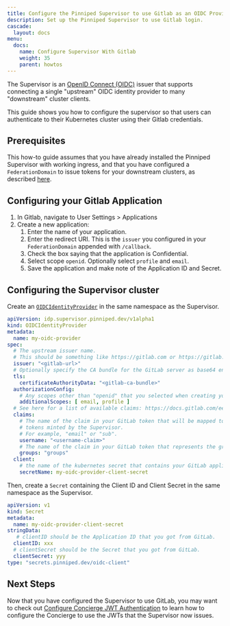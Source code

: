 ```yaml
---
title: Configure the Pinniped Supervisor to use Gitlab as an OIDC Provider
description: Set up the Pinniped Supervisor to use Gitlab login.
cascade:
  layout: docs
menu:
  docs:
    name: Configure Supervisor With Gitlab
    weight: 35
    parent: howtos
---
```

The Supervisor is an [OpenID Connect (OIDC)](https://openid.net/connect/) issuer that supports connecting a single "upstream" OIDC identity provider to many "downstream" cluster clients.

This guide shows you how to configure the supervisor so that users can authenticate to their Kubernetes
cluster using their Gitlab credentials.
## Prerequisites

This how-to guide assumes that you have already installed the Pinniped Supervisor with working ingress,
and that you have configured a `FederationDomain` to issue tokens for your downstream clusters, as
described [here](https://pinniped.dev/docs/howto/configure-supervisor/).

## Configuring your Gitlab Application
1. In Gitlab, navigate to User Settings > Applications
1. Create a new application:
   1. Enter the name of your application.
   1. Enter the redirect URI. This is the `issuer` you configured in your `FederationDomain` appended with `/callback`.
   1. Check the box saying that the application is Confidential.
   1. Select scope `openid`. Optionally select `profile` and `email`.
   1. Save the application and make note of the Application ID and Secret.

## Configuring the Supervisor cluster
Create an [`OIDCIdentityProvider`](https://github.com/vmware-tanzu/pinniped/blob/main/generated/1.20/README.adoc#oidcidentityprovider) in the same namespace as the Supervisor.
```yaml
apiVersion: idp.supervisor.pinniped.dev/v1alpha1
kind: OIDCIdentityProvider
metadata:
  name: my-oidc-provider
spec:
  # The upstream issuer name.
  # This should be something like https://gitlab.com or https://gitlab.your-company-name.example.com.
  issuer: "<gitlab-url>"
  # Optionally specify the CA bundle for the GitLab server as base64 encoded PEM data.
  tls:
    certificateAuthorityData: "<gitlab-ca-bundle>"
  authorizationConfig:
    # Any scopes other than "openid" that you selected when creating your GitLab application.
    additionalScopes: [ email, profile ]
  # See here for a list of available claims: https://docs.gitlab.com/ee/integration/openid_connect_provider.html#shared-information
  claims:
    # The name of the claim in your GitLab token that will be mapped to the "username" claim in downstream
    # tokens minted by the Supervisor.
    # For example, "email" or "sub".
    username: "<username-claim>"
    # The name of the claim in your GitLab token that represents the groups that the user belongs to.
    groups: "groups"
  client:
    # the name of the kubernetes secret that contains your GitLab application's client ID and client secret.
    secretName: my-oidc-provider-client-secret
```

Then, create a `Secret` containing the Client ID and Client Secret in the same namespace as the Supervisor.
```yaml
apiVersion: v1
kind: Secret
metadata:
  name: my-oidc-provider-client-secret
stringData:
   # clientID should be the Application ID that you got from GitLab.
  clientID: xxx
  # clientSecret should be the Secret that you got from GitLab.
  clientSecret: yyy
type: "secrets.pinniped.dev/oidc-client"
```

## Next Steps

Now that you have configured the Supervisor to use GitLab, 
you may want to check out [Configure Concierge JWT Authentication](https://pinniped.dev/docs/howto/configure-concierge-jwt/)
to learn how to configure the Concierge to use the JWTs that the Supervisor now issues.




